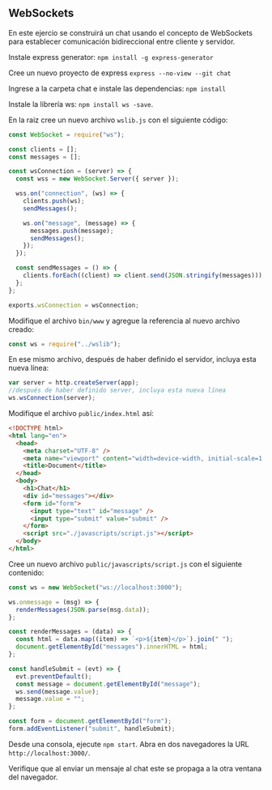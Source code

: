 ## WebSockets

En este ejercio se construirá un chat usando el concepto de WebSockets para establecer comunicación bidireccional entre cliente y servidor.

Instale express generator: `npm install -g express-generator`

Cree un nuevo proyecto de express `express --no-view --git chat`

Ingrese a la carpeta chat e instale las dependencias: `npm install`

Instale la librería ws: `npm install ws -save`.

En la raiz cree un nuevo archivo `wslib.js` con el siguiente código:

```javascript
const WebSocket = require("ws");

const clients = [];
const messages = [];

const wsConnection = (server) => {
  const wss = new WebSocket.Server({ server });

  wss.on("connection", (ws) => {
    clients.push(ws);
    sendMessages();

    ws.on("message", (message) => {
      messages.push(message);
      sendMessages();
    });
  });

  const sendMessages = () => {
    clients.forEach((client) => client.send(JSON.stringify(messages)));
  };
};

exports.wsConnection = wsConnection;
```

Modifique el archivo `bin/www` y agregue la referencia al nuevo archivo creado:

```javascript
const ws = require("../wslib");
```

En ese mismo archivo, después de haber definido el servidor, incluya esta nueva línea:

```javascript
var server = http.createServer(app);
//después de haber definido server, incluya esta nueva línea
ws.wsConnection(server);
```

Modifique el archivo `public/index.html` así:

```html
<!DOCTYPE html>
<html lang="en">
  <head>
    <meta charset="UTF-8" />
    <meta name="viewport" content="width=device-width, initial-scale=1.0" />
    <title>Document</title>
  </head>
  <body>
    <h1>Chat</h1>
    <div id="messages"></div>
    <form id="form">
      <input type="text" id="message" />
      <input type="submit" value="submit" />
    </form>
    <script src="./javascripts/script.js"></script>
  </body>
</html>
```

Cree un nuevo archivo `public/javascripts/script.js` con el siguiente contenido:

```javascript
const ws = new WebSocket("ws://localhost:3000");

ws.onmessage = (msg) => {
  renderMessages(JSON.parse(msg.data));
};

const renderMessages = (data) => {
  const html = data.map((item) => `<p>${item}</p>`).join(" ");
  document.getElementById("messages").innerHTML = html;
};

const handleSubmit = (evt) => {
  evt.preventDefault();
  const message = document.getElementById("message");
  ws.send(message.value);
  message.value = "";
};

const form = document.getElementById("form");
form.addEventListener("submit", handleSubmit);
```

Desde una consola, ejecute `npm start`. Abra en dos navegadores la URL `http://localhost:3000/`.

Verifique que al enviar un mensaje al chat este se propaga a la otra ventana del navegador. 
